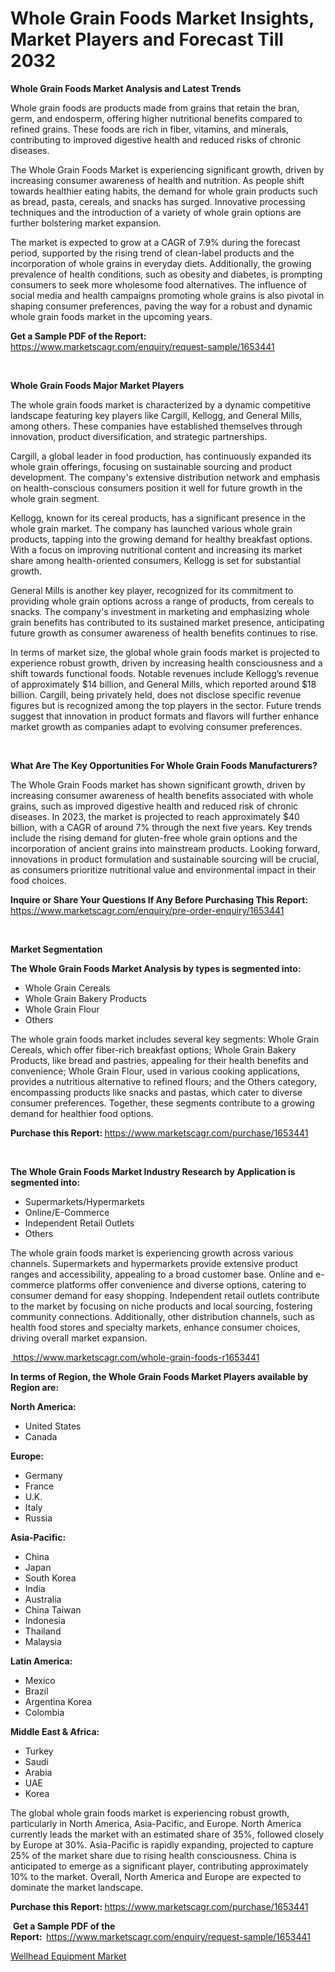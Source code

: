 <p><h1>Whole Grain Foods Market Insights, Market Players and Forecast Till 2032</h1></p><p><strong>Whole Grain Foods Market Analysis and Latest Trends</strong></p>
<p><p>Whole grain foods are products made from grains that retain the bran, germ, and endosperm, offering higher nutritional benefits compared to refined grains. These foods are rich in fiber, vitamins, and minerals, contributing to improved digestive health and reduced risks of chronic diseases.</p><p>The Whole Grain Foods Market is experiencing significant growth, driven by increasing consumer awareness of health and nutrition. As people shift towards healthier eating habits, the demand for whole grain products such as bread, pasta, cereals, and snacks has surged. Innovative processing techniques and the introduction of a variety of whole grain options are further bolstering market expansion.</p><p>The market is expected to grow at a CAGR of 7.9% during the forecast period, supported by the rising trend of clean-label products and the incorporation of whole grains in everyday diets. Additionally, the growing prevalence of health conditions, such as obesity and diabetes, is prompting consumers to seek more wholesome food alternatives. The influence of social media and health campaigns promoting whole grains is also pivotal in shaping consumer preferences, paving the way for a robust and dynamic whole grain foods market in the upcoming years.</p></p>
<p><strong>Get a Sample PDF of the Report:&nbsp;</strong> <a href="https://www.marketscagr.com/enquiry/request-sample/1653441?utm_campaign=2528&utm_medium=2&utm_source=Github&utm_content=ia&utm_term=05032025&utm_id=whole-grain-foods">https://www.marketscagr.com/enquiry/request-sample/1653441</a></p>
<p>&nbsp;</p>
<p><strong>Whole Grain Foods Major Market Players</strong></p>
<p><p>The whole grain foods market is characterized by a dynamic competitive landscape featuring key players like Cargill, Kellogg, and General Mills, among others. These companies have established themselves through innovation, product diversification, and strategic partnerships.</p><p>Cargill, a global leader in food production, has continuously expanded its whole grain offerings, focusing on sustainable sourcing and product development. The company's extensive distribution network and emphasis on health-conscious consumers position it well for future growth in the whole grain segment.</p><p>Kellogg, known for its cereal products, has a significant presence in the whole grain market. The company has launched various whole grain products, tapping into the growing demand for healthy breakfast options. With a focus on improving nutritional content and increasing its market share among health-oriented consumers, Kellogg is set for substantial growth.</p><p>General Mills is another key player, recognized for its commitment to providing whole grain options across a range of products, from cereals to snacks. The company's investment in marketing and emphasizing whole grain benefits has contributed to its sustained market presence, anticipating future growth as consumer awareness of health benefits continues to rise.</p><p>In terms of market size, the global whole grain foods market is projected to experience robust growth, driven by increasing health consciousness and a shift towards functional foods. Notable revenues include Kellogg’s revenue of approximately $14 billion, and General Mills, which reported around $18 billion. Cargill, being privately held, does not disclose specific revenue figures but is recognized among the top players in the sector. Future trends suggest that innovation in product formats and flavors will further enhance market growth as companies adapt to evolving consumer preferences.</p></p>
<p>&nbsp;</p>
<p><strong>What Are The Key Opportunities For Whole Grain Foods Manufacturers?</strong></p>
<p><p>The Whole Grain Foods market has shown significant growth, driven by increasing consumer awareness of health benefits associated with whole grains, such as improved digestive health and reduced risk of chronic diseases. In 2023, the market is projected to reach approximately $40 billion, with a CAGR of around 7% through the next five years. Key trends include the rising demand for gluten-free whole grain options and the incorporation of ancient grains into mainstream products. Looking forward, innovations in product formulation and sustainable sourcing will be crucial, as consumers prioritize nutritional value and environmental impact in their food choices.</p></p>
<p><strong>Inquire or Share Your Questions If Any Before Purchasing This Report:</strong> <a href="https://www.marketscagr.com/enquiry/pre-order-enquiry/1653441?utm_campaign=2528&utm_medium=2&utm_source=Github&utm_content=ia&utm_term=05032025&utm_id=whole-grain-foods">https://www.marketscagr.com/enquiry/pre-order-enquiry/1653441</a></p>
<p>&nbsp;</p>
<p><strong>Market Segmentation</strong></p>
<p><strong>The Whole Grain Foods Market Analysis by types is segmented into:</strong></p>
<p><ul><li>Whole Grain Cereals</li><li>Whole Grain Bakery Products</li><li>Whole Grain Flour</li><li>Others</li></ul></p>
<p><p>The whole grain foods market includes several key segments: Whole Grain Cereals, which offer fiber-rich breakfast options; Whole Grain Bakery Products, like bread and pastries, appealing for their health benefits and convenience; Whole Grain Flour, used in various cooking applications, provides a nutritious alternative to refined flours; and the Others category, encompassing products like snacks and pastas, which cater to diverse consumer preferences. Together, these segments contribute to a growing demand for healthier food options.</p></p>
<p><strong>Purchase this Report:&nbsp;</strong><a href="https://www.marketscagr.com/purchase/1653441?utm_campaign=2528&utm_medium=2&utm_source=Github&utm_content=ia&utm_term=05032025&utm_id=whole-grain-foods">https://www.marketscagr.com/purchase/1653441</a></p>
<p>&nbsp;</p>
<p><strong>The Whole Grain Foods Market Industry Research by Application is segmented into:</strong></p>
<p><ul><li>Supermarkets/Hypermarkets</li><li>Online/E-Commerce</li><li>Independent Retail Outlets</li><li>Others</li></ul></p>
<p><p>The whole grain foods market is experiencing growth across various channels. Supermarkets and hypermarkets provide extensive product ranges and accessibility, appealing to a broad customer base. Online and e-commerce platforms offer convenience and diverse options, catering to consumer demand for easy shopping. Independent retail outlets contribute to the market by focusing on niche products and local sourcing, fostering community connections. Additionally, other distribution channels, such as health food stores and specialty markets, enhance consumer choices, driving overall market expansion.</p></p>
<p><a href="https://www.marketscagr.com/whole-grain-foods-r1653441?utm_campaign=2528&utm_medium=2&utm_source=Github&utm_content=ia&utm_term=05032025&utm_id=whole-grain-foods">&nbsp;https://www.marketscagr.com/whole-grain-foods-r1653441</a></p>
<p><strong>In terms of Region, the Whole Grain Foods Market Players available by Region are:</strong></p>
<p>
    <p> <strong> North America: </strong>
        <ul>
            <li>United States</li>
            <li>Canada</li>
        </ul>
        </p> 
    <p> <strong> Europe: </strong>
        <ul>
            <li>Germany</li>
            <li>France</li>
            <li>U.K.</li>
            <li>Italy</li>
            <li>Russia</li>
        </ul>
        </p> 
    <p> <strong> Asia-Pacific: </strong>
        <ul>
            <li>China</li>
            <li>Japan</li>
            <li>South Korea</li>
            <li>India</li>
            <li>Australia</li>
            <li>China Taiwan</li>
            <li>Indonesia</li>
            <li>Thailand</li>
            <li>Malaysia</li>
        </ul>
        </p> 
    <p> <strong> Latin America: </strong>
        <ul>
            <li>Mexico</li>
            <li>Brazil</li>
            <li>Argentina Korea</li>
            <li>Colombia</li>
        </ul>
        </p> 
    <p> <strong> Middle East & Africa: </strong>
        <ul>
            <li>Turkey</li>
            <li>Saudi</li>
            <li>Arabia</li>
            <li>UAE</li>
            <li>Korea</li>
        </ul>
    </p>
    </p>
<p><p>The global whole grain foods market is experiencing robust growth, particularly in North America, Asia-Pacific, and Europe. North America currently leads the market with an estimated share of 35%, followed closely by Europe at 30%. Asia-Pacific is rapidly expanding, projected to capture 25% of the market share due to rising health consciousness. China is anticipated to emerge as a significant player, contributing approximately 10% to the market. Overall, North America and Europe are expected to dominate the market landscape.</p></p>
<p><strong>Purchase this Report: </strong><a href="https://www.marketscagr.com/purchase/1653441?utm_campaign=2528&utm_medium=2&utm_source=Github&utm_content=ia&utm_term=05032025&utm_id=whole-grain-foods">https://www.marketscagr.com/purchase/1653441</a></p>
<p>&nbsp;<strong>Get a Sample PDF of the Report:&nbsp;&nbsp;</strong><a href="https://www.marketscagr.com/enquiry/request-sample/1653441?utm_campaign=2528&utm_medium=2&utm_source=Github&utm_content=ia&utm_term=05032025&utm_id=whole-grain-foods">https://www.marketscagr.com/enquiry/request-sample/1653441</a></p>
<p><strong></strong></p>
<p><p><a href="https://github.com/ovtkosle/Market-Research-Report-List-1/blob/main/wellhead-equipment-market.md?utm_campaign=2528&utm_medium=2&utm_source=Github&utm_content=ia&utm_term=05032025&utm_id=whole-grain-foods">Wellhead Equipment Market</a></p></p>